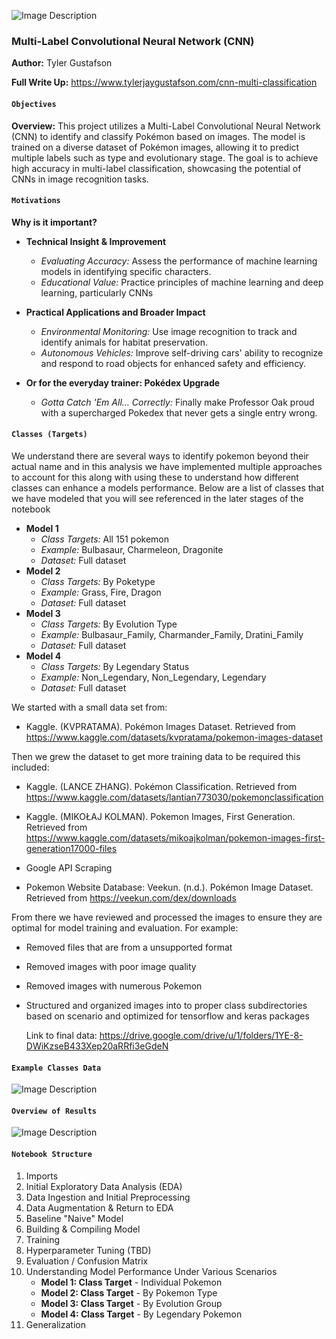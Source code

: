 ![Image Description](https://i.imgur.com/JvSydqn.jpg)
### Multi-Label Convolutional Neural Network (CNN)

**Author:** Tyler Gustafson

**Full Write Up:** https://www.tylerjaygustafson.com/cnn-multi-classification

#### ``Objectives``

**Overview:** This project utilizes a Multi-Label Convolutional Neural Network (CNN) to identify and classify Pokémon based on images. The model is trained on a diverse dataset of Pokémon images, allowing it to predict multiple labels such as type and evolutionary stage. The goal is to achieve high accuracy in multi-label classification, showcasing the potential of CNNs in image recognition tasks.

#### ``Motivations``
**Why is it important?**
- **Technical Insight & Improvement**
    - *Evaluating Accuracy:* Assess the performance of machine learning models in identifying specific characters.
    - *Educational Value:* Practice principles of machine learning and deep learning, particularly CNNs
- **Practical Applications and Broader Impact**
    - *Environmental Monitoring:* Use image recognition to track and identify animals for habitat preservation.
    - *Autonomous Vehicles:* Improve self-driving cars' ability to recognize and respond to road objects for enhanced safety and efficiency.

- **Or for the everyday trainer: Pokédex Upgrade**
    - *Gotta Catch 'Em All… Correctly:* Finally make Professor Oak proud with a supercharged Pokedex that never gets a single entry wrong.
 
#### ``Classes (Targets)``
We understand there are several ways to identify pokemon beyond their actual name and in this analysis we have implemented multiple approaches to account for this along with using these to understand how different classes can enhance a models performance. Below are a list of classes that we have modeled that you will see referenced in the later stages of the notebook
- **Model 1**
    - *Class Targets:* All 151 pokemon
    - *Example:* Bulbasaur, Charmeleon, Dragonite
    - *Dataset:* Full dataset
- **Model 2**
    - *Class Targets:* By Poketype
    - *Example:* Grass, Fire, Dragon
    - *Dataset:* Full dataset
- **Model 3**
    - *Class Targets:* By Evolution Type
    - *Example:* Bulbasaur_Family, Charmander_Family, Dratini_Family
    - *Dataset:* Full dataset
- **Model 4**
    - *Class Targets:* By Legendary Status
    - *Example:* Non_Legendary, Non_Legendary, Legendary
    - *Dataset:* Full dataset

We started with a small data set from:
- Kaggle. (KVPRATAMA). Pokémon Images Dataset. Retrieved from
https://www.kaggle.com/datasets/kvpratama/pokemon-images-dataset

Then we grew the dataset to get more training data to be required this included:
- Kaggle. (LANCE ZHANG). Pokémon Classification. Retrieved from
https://www.kaggle.com/datasets/lantian773030/pokemonclassification
- Kaggle. (MIKOŁAJ KOLMAN). Pokemon Images, First Generation. Retrieved from
https://www.kaggle.com/datasets/mikoajkolman/pokemon-images-first-generation17000-files

- Google API Scraping
- Pokemon Website Database: Veekun. (n.d.). Pokémon Image Dataset. Retrieved from https://veekun.com/dex/downloads

From there we have reviewed and processed the images to ensure they are optimal for model training and evaluation. For example:
- Removed files that are from a unsupported format
- Removed images with poor image quality
- Removed images with numerous Pokemon
- Structured and organized images into to proper class subdirectories based on scenario and optimized for tensorflow and keras packages
 
  Link to final data: https://drive.google.com/drive/u/1/folders/1YE-8-DWiKzseB433Xep20aRRfi3eGdeN

#### ``Example Classes Data``
![Image Description](https://github.com/Tyler-Gustafson/Multi_label_convolutional_neural_network_CNN/blob/main/01_background_info/data_sample_images_pokemon.jpg?raw=true)


#### ``Overview of Results``
![Image Description](https://github.com/Tyler-Gustafson/Multi_label_convolutional_neural_network_CNN/blob/main/01_background_info/preliminary_generalization_performance.jpg?raw=true)

  #### ``Notebook Structure``
1. Imports
2. Initial Exploratory Data Analysis (EDA)
3. Data Ingestion and Initial Preprocessing
4. Data Augmentation & Return to EDA
5. Baseline "Naive" Model
6. Building & Compiling Model
7. Training
8. Hyperparameter Tuning (TBD)
9. Evaluation / Confusion Matrix
10. Understanding Model Performance Under Various Scenarios
    - **Model 1: Class Target** - Individual Pokemon
    - **Model 2: Class Target** - By Pokemon Type
    - **Model 3: Class Target** - By Evolution Group
    - **Model 4: Class Target** - By Legendary Pokemon
11. Generalization
